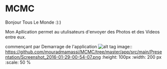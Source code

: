 # MCMC
Bonjour Tous Le Monde :):)

Mon Apllication permet au utulisateurs d'envoyer des Photos et des Videos entre eux.

commençant par Demarrage de l'application 
![alt tag](https://github.com/mouradmamassi/MCMC/tree/master/app/src/main/Presentation/Screenshot_2016-01-29-00-54-07.png)
image:: https://github.com/mouradmamassi/MCMC/tree/master/app/src/main/Presentation/Screenshot_2016-01-29-00-54-07.png
   :height: 100px
   :width: 200 px
   :scale: 50 %
